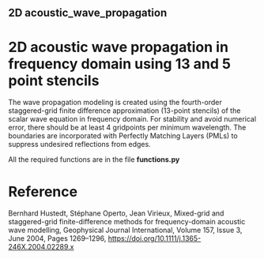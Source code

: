 ## 2D acoustic_wave_propagation
# 2D acoustic wave propagation in frequency domain using 13 and 5 point stencils

The wave propagation modeling is created using the fourth-order staggered-grid finite difference approximation (13-point stencils) of the scalar wave equation in frequency domain. For stability and avoid numerical error, there should be at least 4 gridpoints per minimum wavelength. The boundaries are incorporated with Perfectly Matching Layers (PMLs) to suppress undesired reflections from edges.

All the required functions are in the file **functions.py**

# Reference

Bernhard Hustedt, Stéphane Operto, Jean Virieux, Mixed-grid and staggered-grid finite-difference methods for frequency-domain acoustic wave modelling, Geophysical Journal International, Volume 157, Issue 3, June 2004, Pages 1269–1296, https://doi.org/10.1111/j.1365-246X.2004.02289.x
